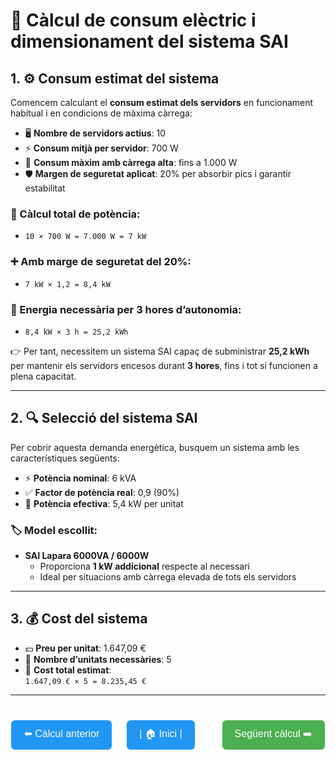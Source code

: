 # 🔢 Càlcul de consum elèctric i dimensionament del sistema SAI

## 1. ⚙️ Consum estimat del sistema

Comencem calculant el **consum estimat dels servidors** en funcionament habitual i en condicions de màxima càrrega:

- 🖥️ **Nombre de servidors actius**: 10
- ⚡ **Consum mitjà per servidor**: 700 W
- 🚀 **Consum màxim amb càrrega alta**: fins a 1.000 W
- 🛡️ **Margen de seguretat aplicat**: 20% per absorbir pics i garantir estabilitat

### 📐 Càlcul total de potència:

- `10 × 700 W = 7.000 W = 7 kW`

### ➕ Amb marge de seguretat del 20%:

- `7 kW × 1,2 = 8,4 kW`

### 🔋 Energia necessària per 3 hores d’autonomia:

- `8,4 kW × 3 h = 25,2 kWh`

👉 Per tant, necessitem un sistema SAI capaç de subministrar **25,2 kWh** per mantenir els servidors encesos durant **3 hores**, fins i tot si funcionen a plena capacitat.

---

## 2. 🔍 Selecció del sistema SAI

Per cobrir aquesta demanda energètica, busquem un sistema amb les característiques següents:

- ⚡ **Potència nominal**: 6 kVA
- ✅ **Factor de potència real**: 0,9 (90%)
- 🔌 **Potència efectiva**: 5,4 kW per unitat

### 🏷️ Model escollit:

- **SAI Lapara 6000VA / 6000W**
  - Proporciona **1 kW addicional** respecte al necessari
  - Ideal per situacions amb càrrega elevada de tots els servidors

---

## 3. 💰 Cost del sistema

- 💵 **Preu per unitat**: 1.647,09 €
- 🔢 **Nombre d’unitats necessàries**: 5
- 💸 **Cost total estimat**:  
  `1.647,09 € × 5 = 8.235,45 €`

---

<p align="center" style="margin-top: 40px;">
  <a href="./calculoAnterior.md" style="text-decoration: none; margin-right: 20px;">
    <button style="padding: 10px 20px; font-size: 16px; border-radius: 6px; background-color: #2196F3; color: white; border: none;">
      ⬅️ Càlcul anterior
    </button>
  </a>
  
  <a href="../README.md" style="text-decoration: none; margin-right: 20px;">
    <button style="padding: 10px 20px; font-size: 16px; border-radius: 6px; background-color: #2196F3; color: white; border: none;">
      | 🏠 Inici |
    </button>
  </a>
  
  <a href="./instalacionSAI.md" style="text-decoration: none; margin-left: 20px;">
    <button style="padding: 10px 20px; font-size: 16px; border-radius: 6px; background-color: #4CAF50; color: white; border: none;">
      Següent càlcul ➡️
    </button>
  </a>
</p>
